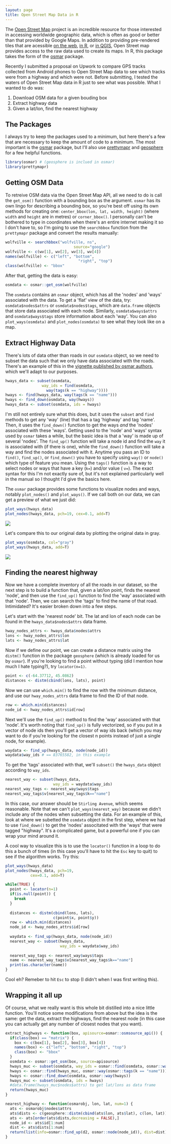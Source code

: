 ```yaml
---
layout: page
title: Open Street Map Data in R
---
```


The [Open Street Map](http://www.openstreetmap.org/) project is an incredible resource for those interested in accessing worldwide geographic data, which is often as good or better than that provided by Google Maps. In addition to providing pre-rendered tiles that are acessible [on the web](http://www.openstreetmap.org/), [in R](https://cran.r-project.org/package=rosm), or [in QGIS](https://plugins.qgis.org/plugins/quick_map_services/), Open Street map provides access to the raw data used to create its maps. In R, this package takes the form of the [osmar](https://cran.r-project.org/package=osmar) package.

Recently I submitted a proposal on Upwork to compare GPS tracks collected from Android phones to Open Street Map data to see which tracks were from a highway and which were not. Before submitting, I tested the waters of Open Street Map data in R just to see what was possible. What I wanted to do was:

1. Download OSM data for a given bouding box
2. Extract highway data
3. Given a lat/lon, find the nearest highway

## The Packages

I always try to keep the packages used to a minimum, but here there's a few that are necessary to keep the amount of code to a minimum. The most important is the [osmar](https://cran.r-project.org/package=osmar) package, but I'll also use [prettymapr](https://cran.r-project.org/package=prettymapr) and [geosphere](https://cran.r-project.org/package=geosphere) for a few helpful functions.

```R
library(osmar) # (geosphere is inclued in osmar)
library(prettymapr)
```


## Getting OSM Data

To retreive OSM data via the Open Street Map API, all we need to do is call the `get_osm()` function with a bounding box as the argument. `osmar` has its own lingo for describing a bounding box, so you're best off using its own methods for creating one: `center_bbox(lon, lat, width, height)` (where `width` and `height` are in metres) or `corner_bbox()`. I personally can't be bothered to type in coordinates when there's an entire internet making it so I don't have to, so I'm going to use the `searchbbox` function from the `prettymapr` package and convert the results manually:

```R
wolfville <- searchbbox("wolfville, ns", 
                              source="google")
wolfville <- c(wv[1], wv[2], wv[3], wv[4])
names(wolfville) <- c("left", "bottom", 
                                "right", "top")
class(wolfville) <- "bbox"
```

After that, getting the data is easy:

```R
osmdata <- osmar::get_osm(wolfville)
```

The `osmdata` contains an `osmar` object, which has all the 'nodes' and 'ways' associated with the data. To get a 'flat' view of the data, try: `osmdata$nodes$attrs` or `osmdata$nodes$tags`, which are `data.frame` objects that store data associated with each node. Similarly, `osmdata$ways$attrs` and `osmdata$ways$tags` store information about each 'way'. You can also `plot_ways(osmdata)` and `plot_nodes(osmdata)` to see what they look like on a map. 

## Extract Highway Data

There's lots of data other than roads in our `osmdata` object, so we need to subset the data such that we only have data associated with the roads. There's an example of this in the [vignette published by osmar authors](https://journal.r-project.org/archive/2013-1/eugster-schlesinger.pdf), which we'll adapt to our purposes.

```R
hways_data <- subset(osmdata, 
                way_ids = find(osmdata, 
                  way(tags(k == "highway"))))
hways <- find(hways_data, way(tags(k == "name")))
hways <- find_down(osmdata, way(hways))
hways_data <- subset(osmdata, ids = hways)
```

I'm still not entirely sure what this does, but it uses the `subset` and `find` methods to get any 'way' (line) that has a tag 'highway' and tag 'name'. Then, it uses the `find_down()` function to get the ways *and* the 'nodes' associated with these 'ways'. Getting used to the 'node' and 'ways' syntax used by `osmar` takes a while, but the basic idea is that a 'way' is made up of several 'nodes'. The `find_up()` function will take a node id and find the `way` it is associated with (if there is one), while the `find_down()` function will take a way and find the nodes associated with it. Anytime you pass an ID to `find()`, `find_up()`, or `find_down()` you have to specify using `way()` or `node()` which type of feature you mean. Using the `tags()` function is a way to select nodes or ways that have a key (`k=`) and/or value (	`v=`). The exact syntax for this I'm not exactly sure of, but it's not explained particularly well in the manual so I thought I'd give the basics here.

The `osmar` package provides some functions to visualize nodes and ways, notably `plot_nodes()` and `plot_ways()`. If we call both on our data, we can get a preview of what we just did:

```R
plot_ways(hways_data)
plot_nodes(hways_data, pch=19, cex=0.1, add=T) 
```

![](Rplot01.png)

Let's compare this to our original data by plotting the original data in gray.

```R
plot_ways(osmdata, col="gray")
plot_ways(hways_data, add=T)
```

![](Rplot02.png)

## Finding the nearest highway

Now we have a complete inventory of all the roads in our dataset, so the next step is to build a function that, given a lat/lon point, finds the nearest 'node', and then use the `find_up()` function to find the 'way' associated with that 'node'. Then, we can search the 'tags' to find the name of that road. Intimidated? It's easier broken down into a few steps. 

Let's start with the 'nearest node' bit. The lat and lon of each node can be found in the `hways_data$nodes$attrs` data frame.

```R
hway_nodes_attrs <- hways_data$nodes$attrs
lons <- hway_nodes_attrs$lon
lats <- hway_nodes_attrs$lat
```

Now if we define our point, we can create a distance matrix using the `distm()` function in the package `geosphere` (which is already loaded for us by `osmar`). If you're looking to find a point without typing (did I mention how much I hate typing?), try `locator(n=1)`.

```R
point <- c(-64.37712, 45.0862)
distances <- distm(cbind(lons, lats), point)
```

Now we can use `which.min()` to find the row with the minimum distance, and use our `hway_nodes_attrs` data frame to find the ID of that node.

```R
row <- which.min(distances)
node_id <- hway_nodes_attrs$id[row]
```

Next we'll use the `find_up()` method to find the 'way' associated with that 'node'. It's worth noting that `find_up()` is fully vectorized, so if you put in a vector of node ids then you'll get a vector of way ids back (which you may want to do if you're looking for the closest n points instead of just a single node, for example).

```R
waydata <- find_up(hways_data, node(node_id))
waydata$way_ids # == 83765582, in this example
```

To get the 'tags' associated with that, we'll `subset()` the `hways_data` object according to `way_ids`.

```R
nearest_way <- subset(hways_data, 
                     way_ids = waydata$way_ids)
nearest_way_tags <- nearest_way$ways$tags
nearest_way_tags$v[nearest_way_tags$k=="name"]
```

In this case, our answer should be `Stirling Avenue`, which seems reasonable. Note that we can't `plot_ways(nearest_way)` because we didn't include any of the nodes when subsetting the data. For an example of this, look at where we subetted the `osmdata` object in the first step, where we had to use `find_down()` to get the 'nodes' associtated with the 'ways' that were tagged "highway". It's a complicated game, but a powerful one if you can wrap your mind around it.

A cool way to visualize this is to use the `locator()` function in a loop to do this a bunch of times (in this case you'll have to hit the `Esc` key to quit) to see if the algorithm works. Try this:

```R
plot_ways(hways_data)
plot_nodes(hways_data, pch=19, 
           cex=0.1, add=T)

while(TRUE) {
  point <- locator(n=1)
  if(is.null(point)) {
    break
  }
  
  distances <- distm(cbind(lons, lats), 
                     c(point$x, point$y))
  row <- which.min(distances)
  node_id <- hway_nodes_attrs$id[row]
  
  waydata <- find_up(hways_data, node(node_id))
  nearest_way <- subset(hways_data, 
                        way_ids = waydata$way_ids)
  
  nearest_way_tags <- nearest_way$ways$tags
  name <- nearest_way_tags$v[nearest_way_tags$k=="name"]
  print(as.character(name))
}
```

Cool eh? Remeber to hit `Esc` to stop (I didn't when I was first writing this).

## Wrapping it all up

Of course, what we really want is this whole bit distilled into a nice little function. You'll notice some modifications from above but the idea is the same: get the data, extract the highways, find the nearest node (in this case you can actually get any number of closest nodes that you want).

```R
extract_highways <- function(box, apisource=osmar::osmsource_api()) {
  if(class(box) == "matrix") {
    box <- c(box[1], box[2], box[3], box[4])
    names(box) <- c("left", "bottom", "right", "top")
    class(box) <- "bbox"
  }
  osmdata <- osmar::get_osm(box, source=apisource)
  hways_muc <- subset(osmdata, way_ids = osmar::find(osmdata, osmar::way(osmar::tags(k == "highway"))))
  hways <- osmar::find(hways_muc, osmar::way(osmar::tags(k == "name")))
  hways <- osmar::find_down(osmdata, osmar::way(hways))
  hways_muc <- subset(osmdata, ids = hways)
  #data.frame(hways_muc$nodes$attrs) to get lat/lons as data frame
  return(hways_muc)
}

nearest_highway <- function(osmarobj, lon, lat, num=1) {
  ats <- osmarobj$nodes$attrs
  ats$dists <- c(geosphere::distm(cbind(ats$lon, ats$lat), c(lon, lat)))
  ats <- ats[order(ats$dists,decreasing = FALSE),]
  node_id <- ats$id[1:num]
  dist <- ats$dists[1:num]
  return(list(info=osmar::find_up(d2, osmar::node(node_id)), dist=dist))
}
```
